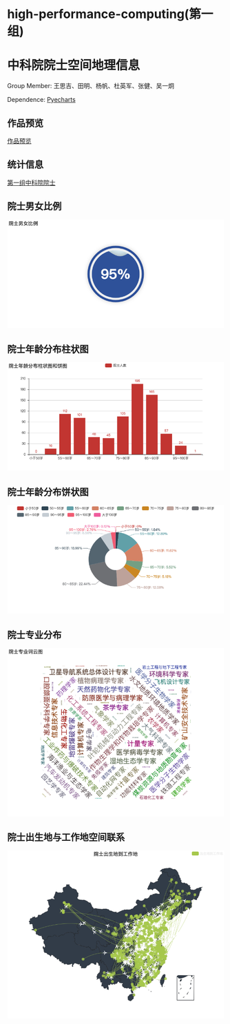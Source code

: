 # high-performance-computing(第一组)
中科院院士空间地理信息
====
Group Member: 王思吉、田明、杨帆、杜英军、张健、吴一炯

Dependence:
[Pyecharts](http://pyecharts.org/#/)

作品预览
-----
[作品预览](http://htmlpreview.github.io/?https://github.com/LogicHolmes/high-performance-computing/blob/master/%E4%B8%AD%E5%9B%BD%E7%A7%91%E5%AD%A6%E9%99%A2%E9%99%A2%E5%A3%AB.html)

统计信息
-----
[第一组中科院院士](https://github.com/LogicHolmes/high-performance-computing/blob/master/data/%E7%AC%AC1%E7%BB%84_%E4%B8%AD%E5%9B%BD%E7%A7%91%E5%AD%A6%E9%99%A2%E9%99%A2%E5%A3%AB.csv "悬停显示")

院士男女比例
-----
![](https://github.com/LogicHolmes/high-performance-computing/blob/master/img/1.png)

院士年龄分布柱状图
-----
![](https://github.com/LogicHolmes/high-performance-computing/blob/master/img/2.png)

院士年龄分布饼状图
------
![](https://github.com/LogicHolmes/high-performance-computing/blob/master/img/3.png)

院士专业分布
------
![](https://github.com/LogicHolmes/high-performance-computing/blob/master/img/4.png)

院士出生地与工作地空间联系
-------
![](https://github.com/LogicHolmes/high-performance-computing/blob/master/img/5.png)
